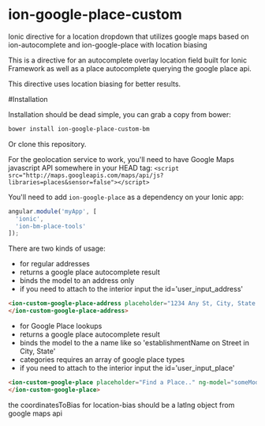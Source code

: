 ion-google-place-custom
=======================

Ionic directive for a location dropdown that utilizes google maps based on ion-autocomplete and ion-google-place with location biasing


This is a directive for an autocomplete overlay location field built for Ionic Framework as well as a place autocomplete querying the google place api.

This directive uses location biasing for better results.

#Installation

Installation should be dead simple, you can grab a copy from bower:
```bash
bower install ion-google-place-custom-bm
```

Or clone this repository.

For the geolocation service to work, you'll need to have Google Maps javascript API somewhere in your HEAD tag:
`<script src="http://maps.googleapis.com/maps/api/js?libraries=places&sensor=false"></script>`

You'll need to add `ion-google-place` as a dependency on your Ionic app:
```javascript
angular.module('myApp', [
  'ionic',
  'ion-bm-place-tools'
]);
```

There are two kinds of usage:
* for regular addresses
* returns a google place autocomplete result
* binds the model to an address only
* if you need to attach to the interior input the id='user_input_address'
```html
<ion-custom-google-place-address placeholder="1234 Any St, City, State 55555" ng-model="someModel" location-changed="someFunction(location)">
</ion-custom-google-place-address>
```

* for Google Place lookups
* returns a google place autocomplete result
* binds the model to the a name like so 'establishmentName on Street in City, State'
* categories requires an array of google place types
* if you need to attach to the interior input the id='user_input_place'
```html
<ion-custom-google-place placeholder="Find a Place.." ng-model="someModel" location-changed="someFunction()" location-bias="coordinatesToBias" categories="['restaurant']">
</ion-custom-google-place>
```


the coordinatesToBias for location-bias should be a latlng object from google maps api